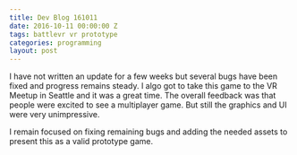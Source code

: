 ```yaml
---
title: Dev Blog 161011
date: 2016-10-11 00:00:00 Z
tags: battlevr vr prototype
categories: programming
layout: post
---
```


I have not written an update for a few weeks but several bugs have been fixed and progress remains steady. I algo got to take this game to the VR Meetup in Seattle and it was a great time. The overall feedback was that people were excited to see a multiplayer game. But still the graphics and UI were very unimpressive. 

I remain focused on fixing remaining bugs and adding the needed assets to present this as a valid prototype game.
